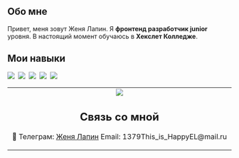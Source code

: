 ## Обо мне

Привет, меня зовут Женя Лапин. Я **фронтенд разработчик junior** уровня. В настоящий момент обучаюсь в **Хекслет Колледже**.

## Мои навыки

<img src="https://img.shields.io/badge/HTML-%23E34F26.svg?logo=html5&logoColor=white"> 
<img src="https://img.shields.io/badge/CSS-1572B6?logo=css3&logoColor=fff"> 
<img src="https://img.shields.io/badge/JavaScript-F7DF1E?logo=javascript&logoColor=000"> 
<img src="https://img.shields.io/badge/GitHub-%23121011.svg?logo=github&logoColor=white"> 
<img src="https://img.shields.io/badge/npm-CB3837?logo=npm&logoColor=fff"> 

<table><tbody><tr border="none"><td width="50%" align="center">
<img src="https://www.codewars.com/users/This_is_Happy/badges/large">

## Связь со мной

<p align="center">🔗 Телеграм: <a href="@ThisisHappyEL" target="_blank">Женя Лапин</a> Email: 1379This_is_HappyEL@mail.ru</p>

